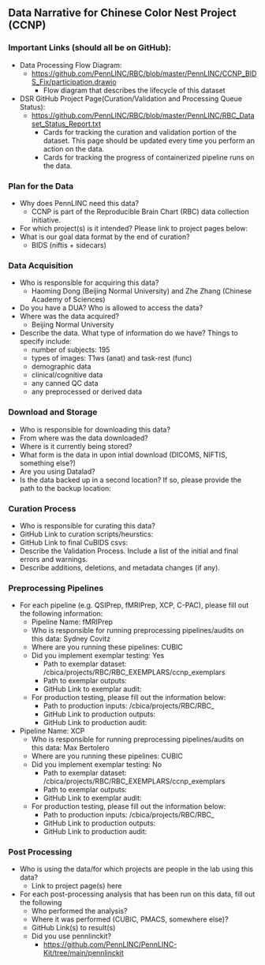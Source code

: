## Data Narrative for Chinese Color Nest Project (CCNP)

### Important Links (should all be on GitHub):
* Data Processing Flow Diagram:
   * https://github.com/PennLINC/RBC/blob/master/PennLINC/CCNP_BIDS_Fix/participation.drawio   
      * Flow diagram that describes the lifecycle of this dataset 
* DSR GitHub Project Page(Curation/Validation and Processing Queue Status):
   * https://github.com/PennLINC/RBC/blob/master/PennLINC/RBC_Dataset_Status_Report.txt
      * Cards for tracking the curation and validation portion of the dataset. This page should be updated every time you perform an action on the data. 
      * Cards for tracking the progress of containerized pipeline runs on the data. 
   
### Plan for the Data 

* Why does PennLINC need this data?
  * CCNP is part of the Reproducible Brain Chart (RBC) data collection initiative.  
* For which project(s) is it intended? Please link to project pages below: 
* What is our goal data format by the end of curation?
   * BIDS (niftis + sidecars)

### Data Acquisition

* Who is responsible for acquiring this data?
  * Haoming Dong (Beijing Normal University) and Zhe Zhang (Chinese Academy of Sciences)
* Do you have a DUA? Who is allowed to access the data?
* Where was the data acquired? 
  * Beijing Normal University 
* Describe the data. What type of information do we have? Things to specify include:
   * number of subjects: 195
   * types of images: T1ws (anat) and task-rest (func)
   * demographic data
   * clinical/cognitive data
   * any canned QC data
   * any preprocessed or derived data

### Download and Storage 

* Who is responsible for downloading this data?
* From where was the data downloaded?
* Where is it currently being stored?
* What form is the data in upon intial download (DICOMS, NIFTIS, something else?)
* Are you using Datalad? 
* Is the data backed up in a second location? If so, please provide the path to the backup location:


### Curation Process

* Who is responsible for curating this data?
* GitHub Link to curation scripts/heurstics: 
* GitHub Link to final CuBIDS csvs: 
* Describe the Validation Process. Include a list of the initial and final errors and warnings.
* Describe additions, deletions, and metadata changes (if any).

### Preprocessing Pipelines 
* For each pipeline (e.g. QSIPrep, fMRIPrep, XCP, C-PAC), please fill out the following information:
   * Pipeline Name: fMRIPrep
   * Who is responsible for running preprocessing pipelines/audits on this data: Sydney Covitz
   * Where are you running these pipelines: CUBIC 
   * Did you implement exemplar testing: Yes
      * Path to exemplar dataset: /cbica/projects/RBC/RBC_EXEMPLARS/ccnp_exemplars 
      * Path to exemplar outputs: 
      * GitHub Link to exemplar audit: 
    * For production testing, please fill out the information below:
      * Path to production inputs: /cbica/projects/RBC/RBC_
      * GitHub Link to production outputs:
      * GitHub Link to production audit: 
 * Pipeline Name: XCP
   * Who is responsible for running preprocessing pipelines/audits on this data: Max Bertolero 
   * Where are you running these pipelines: CUBIC 
   * Did you implement exemplar testing: No
      * Path to exemplar dataset: /cbica/projects/RBC/RBC_EXEMPLARS/ccnp_exemplars 
      * Path to exemplar outputs: 
      * GitHub Link to exemplar audit: 
    * For production testing, please fill out the information below:
      * Path to production inputs: /cbica/projects/RBC/RBC_
      * GitHub Link to production outputs:
      * GitHub Link to production audit: 

### Post Processing 

* Who is using the data/for which projects are people in the lab using this data?
   * Link to project page(s) here  
* For each post-processing analysis that has been run on this data, fill out the following
   * Who performed the analysis?
   * Where it was performed (CUBIC, PMACS, somewhere else)?
   * GitHub Link(s) to result(s)
   * Did you use pennlinckit?  
      * https://github.com/PennLINC/PennLINC-Kit/tree/main/pennlinckit  
